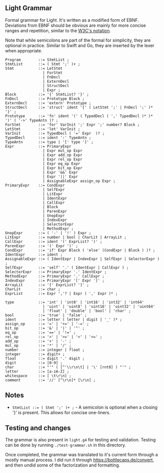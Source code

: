 ## Light Grammar
Formal grammar for Light. It's written as a modified form of EBNF. Deviations from EBNF should be obvious are mainly for more concise ranges and repetition, similar to the [W3C's notation](https://www.w3.org/TR/xquery-31/#EBNFNotation).

Note that while semicolons are part of the formal for simplicity, they are optional in practice. Similar to Swift and Go, they are inserted by the lexer when appropriate.

```ebnf
Program        ::= StmtList ;
StmtList       ::= ( Stmt ';' )+ ;
Stmt           ::= LetStmt
                 | ForStmt
                 | FnDecl
                 | ExternDecl
                 | StructDecl
                 | Expr ;
Block          ::= '{' StmtList? '}' ;
FnDecl         ::= Prototype Block ;
ExternDecl     ::= 'extern' Prototype ;
StructDecl     ::= 'struct' ident '{' ( LetStmt ';' | FnDecl ';' )* '}' ;
Prototype      ::= 'fn' ident '(' ( TypedDecl ( ',' TypedDecl )* )* ')' ( '->' TypeAntn )? ;
ForStmt        ::= 'for' VarInit ';' Expr ';' number? Block ;
LetStmt        ::= 'let' VarInit ;
VarInit        ::= TypedDecl ( '=' Expr  )? ;
TypedDecl      ::= ident ':' TypeAntn ;
TypeAntn       ::= type | '[' type ']' ;
Expr           ::= PrimaryExpr
                 | Expr mul_op Expr
                 | Expr add_op Expr
                 | Expr rel_op Expr
                 | Expr eq_op Expr
                 | Expr bit_op Expr
                 | Expr '&&' Expr
                 | Expr '||' Expr
                 | AssignableExpr assign_op Expr ;
PrimaryExpr    ::= CondExpr
                 | SelfExpr
                 | LitExpr
                 | IdentExpr
                 | CallExpr
                 | Block
                 | ParenExpr
                 | UnopExpr
                 | IndexExpr
                 | SelectorExpr
                 | MethodExpr ;
UnopExpr       ::= ( '-' | '!' ) Expr ;
LitExpr        ::= number | bool | CharLit | ArrayLit ;
CallExpr       ::= ident '(' ExprList? ')' ;
ParenExpr      ::= '(' Expr ')' ;
CondExpr       ::= 'if' Expr Block ( 'else' (CondExpr | Block ) )? ;
IdentExpr      ::= ident ;
AssignableExpr ::= ( IdentExpr | IndexExpr | SelfExpr | SelectorExpr ) ;
SelfExpr       ::= 'self' '.' ( IdentExpr | CallExpr ) ;
SelectorExpr   ::= PrimaryExpr '.' IdentExpr ;
MethodExpr     ::= PrimaryExpr '.' CallExpr ;
IndexExpr      ::= PrimaryExpr '[' Expr ']' ;
ArrayLit       ::= '[' ExprList? ']' ;
CharLit        ::= char ;
ExprList       ::= Expr ','? | Expr ( ',' Expr )* ;

type           ::= 'int' | 'int8' | 'int16' | 'int32' | 'int64'
                 | 'uint' | 'uint8' | 'uint16' | 'uint32' | 'uint64'
                 | 'float' | 'double' | 'bool' | 'char' ;
bool           ::= 'true' | 'false' ;
ident          ::= letter ( letter | digit | '_' )* ;
assign_op      ::= '=' | '+=' | '-=' ;
bit_op         ::= '&' | '|' | '^' ;
eq_op          ::= '==' | '!=' ;
rel_op         ::= '>' | '>=' | '<' | '<=' ;
add_op         ::= '+' | '-' ;
mul_op         ::= '*' | '/' ;
number         ::= integer | float ;
integer        ::= digit+ ;
float          ::= digit '.' digit ;
digit          ::= [0-9] ;
char           ::= "'" ( [^'\\r\n\t] | '\' [rnt0] ) "'" ;
letter         ::= [a-zA-Z] ;
whitespace     ::= [ \t\r\n] ;
comment        ::= '//' [^\r\n]* [\r\n] ;
```

## Notes
- `StmtList ::= ( Stmt ';' )+ ;` - A semicolon is optional when a closing '}' is present. This allows for concise one-liners.

## Testing and changes
The grammar is also present in `light.g4` for testing and validation. Testing can be done by running `./test-grammar.sh` in this directory.

Once completed, the grammar was translated to it's current form through a mostly manual process. I did run it through https://bottlecaps.de/convert, and then undid some of the factorization and formatting.
